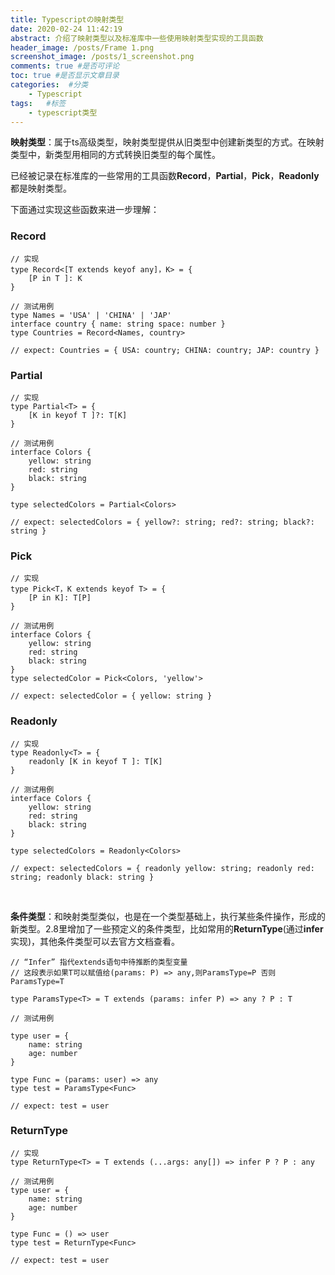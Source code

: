 ```yaml
---
title: Typescriptの映射类型
date: 2020-02-24 11:42:19
abstract: 介绍了映射类型以及标准库中一些使用映射类型实现的工具函数
header_image: /posts/Frame 1.png
screenshot_image: /posts/1_screenshot.png
comments: true #是否可评论
toc: true #是否显示文章目录
categories:  #分类
    - Typescript
tags:   #标签
    - typescript类型
---
```


**映射类型**：属于ts高级类型，映射类型提供从旧类型中创建新类型的方式。在映射类型中，新类型用相同的方式转换旧类型的每个属性。

已经被记录在标准库的一些常用的工具函数**Record**，**Partial**，**Pick**，**Readonly**都是映射类型。

下面通过实现这些函数来进一步理解：

### Record
```
// 实现 
type Record<[T extends keyof any]，K> = { 
    [P in T ]: K 
} 
 
// 测试用例 
type Names = 'USA' | 'CHINA' | 'JAP' 
interface country { name: string space: number } 
type Countries = Record<Names, country> 
 
// expect: Countries = { USA: country; CHINA: country; JAP: country }
```

### Partial
```
// 实现 
type Partial<T> = { 
    [K in keyof T ]?: T[K] 
} 
 
// 测试用例 
interface Colors { 
    yellow: string 
    red: string 
    black: string 
} 
 
type selectedColors = Partial<Colors> 
 
// expect: selectedColors = { yellow?: string; red?: string; black?: string }
```

### Pick
```
// 实现 
type Pick<T，K extends keyof T> = { 
    [P in K]: T[P] 
} 
 
// 测试用例 
interface Colors { 
    yellow: string 
    red: string 
    black: string 
} 
type selectedColor = Pick<Colors, 'yellow'> 
 
// expect: selectedColor = { yellow: string }
```

### Readonly
```
// 实现 
type Readonly<T> = { 
    readonly [K in keyof T ]: T[K] 
} 
 
// 测试用例 
interface Colors { 
    yellow: string 
    red: string 
    black: string 
} 
 
type selectedColors = Readonly<Colors> 
 
// expect: selectedColors = { readonly yellow: string; readonly red: string; readonly black: string }
```
<br/>

**条件类型**：和映射类型类似，也是在一个类型基础上，执行某些条件操作，形成的新类型。2.8里增加了一些预定义的条件类型，比如常用的**ReturnType**(通过**infer**实现)，其他条件类型可以去官方文档查看。

```
// “Infer” 指代extends语句中待推断的类型变量
// 这段表示如果T可以赋值给(params: P) => any,则ParamsType=P 否则ParamsType=T 
 
type ParamsType<T> = T extends (params: infer P) => any ? P : T 
 
// 测试用例 
 
type user = { 
    name: string 
    age: number 
} 
 
type Func = (params: user) => any 
type test = ParamsType<Func> 
 
// expect: test = user
```

### ReturnType
```
// 实现 
type ReturnType<T> = T extends (...args: any[]) => infer P ? P : any 
 
// 测试用例 
type user = { 
    name: string 
    age: number 
} 
 
type Func = () => user 
type test = ReturnType<Func> 
 
// expect: test = user
```